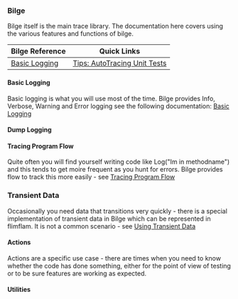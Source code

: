 ### Bilge

Bilge itself is the main trace library.  The documentation here covers using the various features and functions of bilge.

| Bilge Reference | Quick Links    |
|-----------------|----------------|
| [Basic Logging](diags-bilge-basiclogging.md)  | [Tips: AutoTracing Unit Tests](diags-bilge-tip-autoxunit.md) |


#### Basic Logging

Basic logging is what you will use most of the time.  Bilge provides Info, Verbose, Warning and Error logging see the following documentation:
[Basic Logging](diags-bilge-basiclogging.md)

#### Dump Logging

#### Tracing Program Flow

Quite often you will find yourself writing code like Log("Im in methodname") and this tends to get moire frequent as you hunt for errors.  Bilge provides flow to track this more easily - see [Tracing Program Flow](diags-bilge-usingflow.md)

### Transient Data

Occasionally you need data that transitions very quickly - there is a special implementation of transient data in Bilge which can be represented in flimflam.  It is not a common scenario - see [Using Transient Data](diags-bilge-transientLogging.md)

#### Actions
Actions are a specific use case - there are times when you need to know whether the code has done something, either for the point of view of testing or to be sure features are working as expected.

#### Utilities